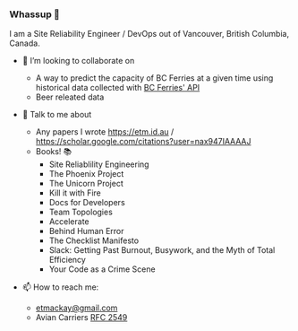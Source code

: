 ### Whassup 👋

<!--
**Evantm/Evantm** is a ✨ _special_ ✨ repository because its `README.md` (this file) appears on your GitHub profile.
-->

I am a Site Reliability Engineer / DevOps out of Vancouver, British Columbia, Canada. 


- 👯 I’m looking to collaborate on 
    - A way to predict the capacity of BC Ferries at a given time using historical data collected with [BC Ferries' API](https://gist.github.com/Evantm/e81bceeca14d5922e768c6b8948c1843)
    - Beer releated data

- 💬 Talk to me about 
    - Any papers I wrote https://etm.id.au / https://scholar.google.com/citations?user=nax947IAAAAJ
    - Books! 📚
        - Site Reliablility Engineering
        - The Phoenix Project
        - The Unicorn Project
        - Kill it with Fire 
        - Docs for Developers
        - Team Topologies
        - Accelerate
        - Behind Human Error
        - The Checklist Manifesto
        - Slack: Getting Past Burnout, Busywork, and the Myth of Total Efficiency
        - Your Code as a Crime Scene
- 📫 How to reach me: 
    - etmackay@gmail.com
    - Avian Carriers [RFC 2549](https://twitter.com/Evantm_)

